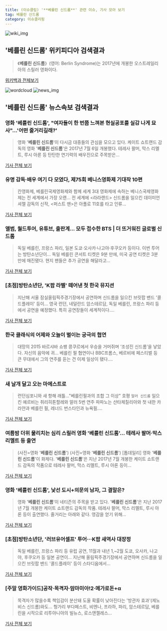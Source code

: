 ```yaml
---
title: (이슈클립) '**베를린 신드롬**' 관련 이슈, 기사 모아 보기
tag: 베를린 신드롬
category: 이슈클리핑
---
```

![wiki_img](https://user-images.githubusercontent.com/42597476/44503234-41136a80-a6d0-11e8-9071-6fc6418eafe4.png)
## **'**베를린 신드롬**'** 위키피디아 검색결과
>《**베를린 신드롬**》(영어: Berlin Syndrome)는 2017년에 개봉한 오스트레일리아의 스릴러 영화이다.

<a href="https://ko.wikipedia.org/wiki/베를린 신드롬" target="_blank">위키백과 전체보기</a>

![wordcloud](https://s3.ap-northeast-2.amazonaws.com/lyrics101-wordcloud/2018-09-12-1536692411.png)
![news_img](https://user-images.githubusercontent.com/42597476/44507050-1206f400-a6e4-11e8-8d98-7ffbfebb353f.png)
## **'**베를린 신드롬**'** 뉴스속보 검색결과
### 영화 '**베를린 신드롬**', "여자들이 한 번쯤 느껴본 현실공포를 실감 나게 묘사"…'어떤 줄거리길래?'

>영화 '**베를린 신드롬**'이 다시금 대중들의 관심을 모으고 있다. 케이트 쇼트랜드 감독의 영화 '**베를린 신드롬**'은 2017년 7월 6일 개봉했다. 테레사 팔머, 막스 리멜트, 루시 아론 등 탄탄한 연기력의 배우진으로 주목받은...

<a href="http://www.topstarnews.net/news/articleView.html?idxno=480493" target="_blank">기사 전체 보기</a>

### 유명 감독·배우 여기 다 모였다, 제75회 베니스영화제 기대작 10편

>칸영화제, 베를린국제영화제와 함께 세계 3대 영화제에 속하는 베니스국제영화제는 전 세계에서 가장 오랜... 전 세계에 <라라랜드> 신드롬을 일으킨 데이미언 셔젤 감독의 신작, <퍼스트 맨>은 아폴로 11호를 타고 인류...

<a href="http://www.cine21.com/news/view/?mag_id=91145" target="_blank">기사 전체 보기</a>

### 앨범, 월드투어, 유튜브, 출판계… 모두 접수한 BTS | 더 뜨거워진 글로벌 신드롬

>독일 베를린, 프랑스 파리, 일본 도쿄·오사카·나고야·후쿠오카 등이다. 이번 투어는 방탄소년단이... 독일 베를린 콘서트 티켓은 9분 만에, 미국 공연 티켓은 3분 만에 매진됐다. 현지 팬들은 추가 공연을 해달라고...

<a href="http://woman.chosun.com/client/news/viw.asp?cate=C04&mcate=M1001&nNewsNumb=20180860719" target="_blank">기사 전체 보기</a>

### [초점]방탄소년단, 'K팝 라벨' 떼어낸 첫 한국 뮤지션

>지난해 서울 잠실올림픽주경기장에서 공연하며 신드롬을 일으킨 브릿팝 밴드 '콜드플레이' 등이... 영국 런던, 네덜란드 암스테르담, 독일 베를린, 프랑스 파리 등에서 공연을 예정했다. 특히 공연장들이 세계적이다....

<a href="http://www.newsis.com/view/?id=NISX20180903_0000407176&cID=10601&pID=10600" target="_blank">기사 전체 보기</a>

### 한국 클래식의 어제와 오늘이 벌이는 궁극의 협연

>대망의 2015 바르샤바 쇼팽 콩쿠르에서 우승을 거머쥐며 ‘조성진 신드롬’을 낳았다. 자신의 음악에 귀... 베를린 필 협연이나 BBC프롬스, 베르비에 페스티벌 등 큰 무대에서 그의 연주를 듣는 건 이제 일상이 됐다....

<a href="http://news.joins.com/article/olink/22524747" target="_blank">기사 전체 보기</a>

### 새 날개 달고 오는 마에스트로

>런던심포니와 새 항해 래틀…"베를린필과의 조합 그 이상" 호평 `말러 신드롬` 일으킨 예르비는 취리히톤할레와 말러 5번 연주 파파노는 산타체칠리아와 첫 내한 카라얀과 베를린 필, 레너드 번스타인과 뉴욕필....

<a href="http://news.mk.co.kr/newsRead.php?year=2018&no=547097" target="_blank">기사 전체 보기</a>

### 여름밤 더위 물리치는 심리 스릴러 영화 '**베를린 신드롬**'… 테레사 팔머·막스 리멜트 등 출연

>(사진=영화 '**베를린 신드롬**') (사진=영화 '**베를린 신드롬**') [톱데일리] 영화 '**베를린 신드롬**'이 화제다. '**베를린 신드롬**'은 지난 2017년 7월 개봉한 케이트 쇼트랜드 감독의 작품으로 테레사 팔머, 막스 리멜트, 루시 아론 등이...

<a href="http://www.topdaily.kr/news/articleView.html?idxno=54800" target="_blank">기사 전체 보기</a>

### 영화 '**베를린 신드롬**', 낯선 도시+의문의 남자, 그 결말은?

>영화 '**베를린 신드롬**'이 네티즌의 주목을 받고 있다. '**베를린 신드롬**'은 지난 2017년 7월 개봉한 케이트 쇼트랜드 감독의 작품. 테레사 팔머, 막스 리멜트, 루시 아론 등이 출연했다. 줄거리는 아래와 같다. 영감을 얻기 위해...

<a href="http://www.topstarnews.net/news/articleView.html?idxno=467575" target="_blank">기사 전체 보기</a>

### [초점]방탄소년단, '러브유어셀프' 투어···K팝 새역사 대장정

>독일 베를린, 프랑스 파리 등 유럽 공연, 11월과 내년 1,~2월 도쿄, 오사카, 나고야, 후쿠오카 등 일본 공연이... 지난해 올림픽주경기장에서 공연하며 신드롬을 일으킨 브릿팝 밴드 '콜드플레이' 등이 스타디움에서...

<a href="http://www.newsis.com/view/?id=NISX20180820_0000394283&cID=10601&pID=10600" target="_blank">기사 전체 보기</a>

### [주말 영화가이드]공작·목격자·맘마미아!2·메가로돈+α

>목격자가 많을수록 책임감이 분산돼 도울 확률이 낮아진다는 '방관자 효과'(제노비스 신드롬)와도... 헝가리 부다페스트, 비엔나, 프라하, 파리, 암스테르담, 베를린을 시작으로 리투아니아의 빌뉴스, 로스앤젤레스...

<a href="http://www.newsis.com/view/?id=NISX20180816_0000392298&cID=10603&pID=10600" target="_blank">기사 전체 보기</a>


